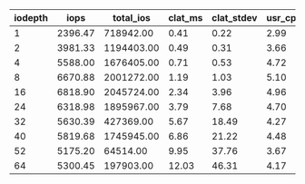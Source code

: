 | iodepth| iops| total\_ios| clat\_ms| clat\_stdev| usr\_cpu| sys\_cpu| OSD\_cpu| OSD\_mem| FIO\_cpu| FIO\_mem |
| ---| ---| ---| ---| ---| ---| ---| ---| ---| ---| ---|
 | 1  | 2396.47  | 718942.00  | 0.41  | 0.22  | 2.99  | 1.75  | 177.18  | 18.51  | 26.65  | 0.00 |
 | 2  | 3981.33  | 1194403.00  | 0.49  | 0.31  | 3.66  | 2.92  | 223.80  | 19.20  | 39.62  | 0.00 |
 | 4  | 5588.00  | 1676405.00  | 0.71  | 0.53  | 4.72  | 3.43  | 281.54  | 19.20  | 51.83  | 0.05 |
 | 8  | 6670.88  | 2001272.00  | 1.19  | 1.03  | 5.10  | 3.70  | 302.73  | 19.20  | 55.94  | 0.37 |
 | 16  | 6818.90  | 2045724.00  | 2.34  | 3.96  | 4.96  | 3.38  | 319.73  | 19.20  | 57.44  | 0.43 |
 | 24  | 6318.98  | 1895967.00  | 3.79  | 7.68  | 4.70  | 2.95  | 310.41  | 19.20  | 50.12  | 0.32 |
 | 32  | 5630.39  | 427369.00  | 5.67  | 18.49  | 4.27  | 2.93  | 305.98  | 19.20  | 48.13  | 0.16 |
 | 40  | 5819.68  | 1745945.00  | 6.86  | 21.22  | 4.48  | 2.71  | 43.63  | 19.20  | 6.34  | 0.00 |
 | 52  | 5175.20  | 64514.00  | 9.95  | 37.76  | 3.67  | 2.74  | 228.62  | 19.20  | 34.77  | 0.00 |
 | 64  | 5300.45  | 197903.00  | 12.03  | 46.31  | 4.17  | 2.40  | 290.03  | 19.20  | 45.04  | 0.11 |

